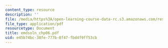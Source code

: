 ```yaml
---
content_type: resource
description: ''
file: /media/https%3A/open-learning-course-data-rc.s3.amazonaws.com/res-6-003-electromechanical-dynamics-spring-2009/e45b74bc38fe777b8f47fbd4f9ff53cb_emdsoln_chp06.pdf
file_type: application/pdf
resourcetype: Document
title: emdsoln_chp06.pdf
uid: e45b74bc-38fe-777b-8f47-fbd4f9ff53cb
---
```

